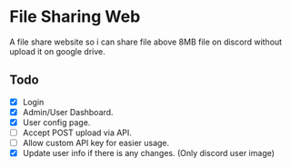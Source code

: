 # File Sharing Web

A file share website so i can share file above 8MB file on discord without upload it on google drive.

## Todo

- [x] Login
- [x] Admin/User Dashboard.
- [x] User config page.
- [ ] Accept POST upload via API.
- [ ] Allow custom API key for easier usage.
- [x] Update user info if there is any changes. (Only discord user image)
